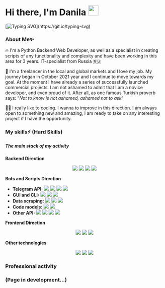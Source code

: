 
<h1>Hi there, I'm Danila
<img src="https://github.com/blackcater/blackcater/raw/main/images/Hi.gif" height="32"/></h1>

[![Typing SVG](https://readme-typing-svg.herokuapp.com?color=f9cd62&lines=Writer?+Code+Writer?+Hmm...;Programmer.;Oh+no..+Python+Developer.;+So+far.;+There+is+no+limit+to...;+Perfection.)](https://git.io/typing-svg)

<h3>About Me✨</h3>

🔥 I'm a Python Backend Web Developer, as well as a specialist in creating scripts of any functionality and complexity and have been working in this area for 3 years.
IT-specialist from Russia 🇷🇺

💼 I'm a freelancer in the local and global markets and I love my job.  My journey began in October 2021 year and I continue to move towards my goal. At the moment I have already a series of successfully launched commercial projects. I am not ashamed to admit that I am a novice developer, and even proud of it. After all, as one famous Turkish proverb says: "*Not to know is not ashamed, ashamed not to ask*"

👨‍💻 I really like to coding. I wanna to improve in this direction. I am always open to something new and amazing, I am ready to take on any interesting project if I have the opportunity.

<h3>My skills⚡️ (Hard Skills)</h3>

<h5>The main stack of my activity</h5>

**Backend Direction**
<p align="center">
  <img src='https://img.shields.io/badge/Python-informational?style=flat&logo=Python&logoColor=white&color=9146FF'/>
  <img src='https://img.shields.io/badge/Django-informational?style=flat&logo=Django&logoColor=white&color=F59812'/>
  <img src='https://img.shields.io/badge/Flask-informational?style=flat&logo=Flask&logoColor=white&color=E95420'/>
  <img src='https://img.shields.io/badge/PostgreSQL-informational?style=flat&logo=PostgreSQL&logoColor=white&color=1793D1'/>
</p>

**Bots and Scripts Direction**
+ **Telegram API:** <img src='https://img.shields.io/badge/Pyrogram-informational?style=flat&logoColor=white&color=00C7B7'/> <img src='https://img.shields.io/badge/Telethon-informational?style=flat&logoColor=white&color=239120'/> <img src='https://img.shields.io/badge/Aiogram-informational?style=flat&logoColor=white&color=F7DF1E'/> <img src='https://img.shields.io/badge/Telebot-informational?style=flat&logoColor=white&color=CC6699'/>
+ **GUI and CLI:** <img src='https://img.shields.io/badge/PyQt5-informational?style=flat&logoColor=white&color=FA7343'/> <img src='https://img.shields.io/badge/Rich-informational?style=flat&logoColor=white&color=DC322F'/> <img src='https://img.shields.io/badge/PySimpleGUI-informational?style=flat&logoColor=white&color=2C2D72'/>
+ **Data scraping:** <img src='https://img.shields.io/badge/Bs4-informational?style=flat&logoColor=white&color=F6C915'/> <img src='https://img.shields.io/badge/Selenium-informational?style=flat&logoColor=white&color=0000CC'/> <img src='https://img.shields.io/badge/Scrapy-informational?style=flat&logoColor=white&color=1ED760'/>
+ **Code models:** <img src='https://img.shields.io/badge/Asyncio-informational?style=flat&logoColor=white&color=FEAA2D'/> <img src='https://img.shields.io/badge/Multiprocessing-informational?style=flat&logoColor=white&color=217346'/>
+ **Other API:** <img src='https://img.shields.io/badge/Instagram-informational?style=flat&logoColor=white&color=404D59'/> <img src='https://img.shields.io/badge/HH.ru-informational?style=flat&logoColor=white&color=39457E'/> <img src='https://img.shields.io/badge/Discord-informational?style=flat&logoColor=white&color=276DC3'/> <img src='https://img.shields.io/badge/Whatsapp-informational?style=flat&logoColor=white&color=232F3E'/>

**Frontend Direction**
<p align="center">
  <img src='https://img.shields.io/badge/JavaScript-informational?style=flat&logo=JavaScript&logoColor=white&color=B4F8C8'/>
  <img src='https://img.shields.io/badge/CSS-informational?style=flat&logo=CSS3&logoColor=white&color=050A30'/>
  <img src='https://img.shields.io/badge/HTML-informational?style=flat&logo=HTML5&logoColor=white&color=0000FF'/>
</p>

**Other technologies**
<p align="center">
  <img src='https://img.shields.io/badge/Docker-informational?style=flat&logo=Docker&logoColor=white&color=0081CB'/>
  <img src='https://img.shields.io/badge/Linux-informational?style=flat&logo=Linux&logoColor=white&color=07405E'/>
  <img src='https://img.shields.io/badge/Git-informational?style=flat&logo=Git&logoColor=white&color=CC2927'/>
</p>

<h3>Professional activity</h3>

### (Page in development...)

